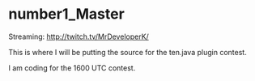 number1_Master
========
Streaming: http://twitch.tv/MrDeveloperK/

This is where I will be putting the source for the ten.java plugin contest.

I am coding for the 1600 UTC contest.